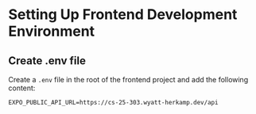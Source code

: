 # Setting Up Frontend Development Environment

## Create .env file

Create a `.env` file in the root of the frontend project and add the following content:

```
EXPO_PUBLIC_API_URL=https://cs-25-303.wyatt-herkamp.dev/api
```